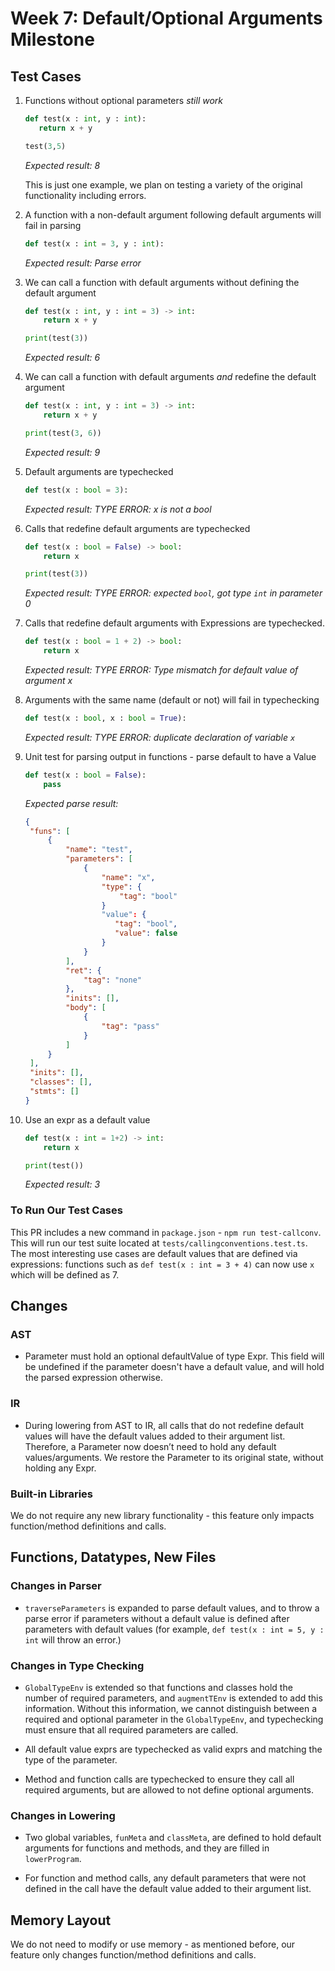 # Week 7: Default/Optional Arguments Milestone

## Test Cases

1. Functions without optional parameters _still work_

   ```python
   def test(x : int, y : int):
      return x + y

   test(3,5)
   ```

   _Expected result: 8_

   This is just one example, we plan on testing a variety of the original functionality including errors.

2. A function with a non-default argument following default arguments will fail in parsing

   ```python
   def test(x : int = 3, y : int):
   ```

   _Expected result: Parse error_

3. We can call a function with default arguments without defining the default argument

   ```python
   def test(x : int, y : int = 3) -> int:
       return x + y

   print(test(3))
   ```

   _Expected result: 6_

4. We can call a function with default arguments _and_ redefine the default argument

   ```python
   def test(x : int, y : int = 3) -> int:
       return x + y

   print(test(3, 6))
   ```

   _Expected result: 9_

5. Default arguments are typechecked

   ```python
   def test(x : bool = 3):
   ```

   _Expected result: TYPE ERROR: x is not a bool_

6. Calls that redefine default arguments are typechecked

   ```python
   def test(x : bool = False) -> bool:
       return x

   print(test(3))
   ```

   _Expected result: TYPE ERROR: expected `bool`, got type `int` in parameter 0_

7. Calls that redefine default arguments with Expressions are typechecked.

   ```python
   def test(x : bool = 1 + 2) -> bool:
       return x
   ```

   _Expected result: TYPE ERROR: Type mismatch for default value of argument x_

8. Arguments with the same name (default or not) will fail in typechecking

   ```python
   def test(x : bool, x : bool = True):
   ```

   _Expected result: TYPE ERROR: duplicate declaration of variable `x`_

9. Unit test for parsing output in functions - parse default to have a Value

   ```python
   def test(x : bool = False):
       pass
   ```

   _Expected parse result:_

   ```json
   {
    "funs": [
        {
            "name": "test",
            "parameters": [
                {
                    "name": "x",
                    "type": {
                        "tag": "bool"
                    }
                    "value": {
                       "tag": "bool",
                       "value": false
                    }
                }
            ],
            "ret": {
                "tag": "none"
            },
            "inits": [],
            "body": [
                {
                    "tag": "pass"
                }
            ]
        }
    ],
    "inits": [],
    "classes": [],
    "stmts": []
   }
   ```

10. Use an expr as a default value

    ```python
    def test(x : int = 1+2) -> int:
        return x

    print(test())
    ```

    _Expected result: 3_

### To Run Our Test Cases
This PR includes a new command in `package.json` - `npm run test-callconv`. This
will run our test suite located at `tests/callingconventions.test.ts`. The most
interesting use cases are default values that are defined via expressions:
functions such as `def test(x : int = 3 + 4)` can now use `x` which will be
defined as 7.

## Changes

### AST

- Parameter must hold an optional defaultValue of type Expr. This field will be
undefined if the parameter doesn't have a default value, and will hold the
parsed expression otherwise.

### IR

- During lowering from AST to IR, all calls that do not redefine default values
will have the default values added to their argument list. Therefore, a
Parameter now doesn’t need to hold any default values/arguments. We restore the
Parameter to its original state, without holding any Expr.

### Built-in Libraries

We do not require any new library functionality - this feature only impacts
function/method definitions and calls.

## Functions, Datatypes, New Files

### Changes in Parser

- `traverseParameters` is expanded to parse default values, and to throw a parse
error if parameters without a default value is defined after parameters with
default values (for example, `def test(x : int = 5, y : int` will throw an
error.)

### Changes in Type Checking

- `GlobalTypeEnv` is extended so that functions and classes hold the number of
required parameters, and `augmentTEnv` is extended to add this information. Without this information, we cannot distinguish between a
required and optional parameter in the `GlobalTypeEnv`, and typechecking must
ensure that all required parameters are called.

- All default value exprs are typechecked as valid exprs and matching the type of the parameter.

- Method and function calls are typechecked to ensure they call all required arguments, but are allowed to not define optional arguments.

### Changes in Lowering

- Two global variables, `funMeta` and `classMeta`, are defined to hold default arguments for functions and methods, and they are filled in `lowerProgram`.

- For function and method calls, any default parameters that were not defined in the call have the default value added to their argument list.

## Memory Layout

We do not need to modify or use memory - as mentioned before, our feature only
changes function/method definitions and calls.
